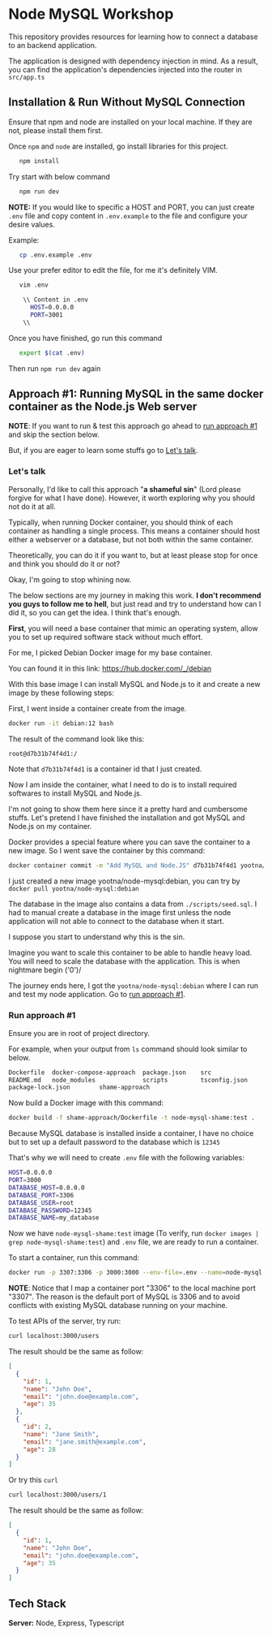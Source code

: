 
# Node MySQL Workshop

This repository provides resources for learning how to connect a database to an backend application.

The application is designed with dependency injection in mind. As a result, you can find the application's dependencies injected into the router in `src/app.ts`




## Installation & Run Without MySQL Connection

Ensure that npm and node are installed on your local machine. If they are not, please install them first.


Once `npm` and `node` are installed, go install libraries for this project.

```bash
   npm install
```

Try start with below command

```bash
   npm run dev
```

**NOTE:** If you would like to specific a HOST and PORT, you can just create `.env` file and copy content in `.env.example` to the file and configure your desire values.

Example:

```bash
   cp .env.example .env
```

Use your prefer editor to edit the file, for me it's definitely VIM.

```bash
   vim .env

    \\ Content in .env 
      HOST=0.0.0.0
      PORT=3001
    \\
```

Once you have finished, go run this command
```bash
   export $(cat .env)
```

Then run `npm run dev` again
## Approach #1: Running MySQL in the same docker container as the Node.js Web server

**NOTE**: If you want to run & test this approach go ahead to [run approach #1](https://github.com/tonkitcstu/node-mysql-workshop#run-approach-1) and skip the section below. 

But, if you are eager to learn some stuffs go to [Let's talk](https://github.com/tonkitcstu/node-mysql-workshop#lets-talk).

### Let's talk

Personally, I'd like to call this approach "**a shameful sin**" (Lord please forgive for what I have done). However, it worth exploring why you should not do it at all.

Typically, when running Docker container, you should think of each container as handling a single process. This means a container should host either a webserver or a database, but not both within the same container.

Theoretically, you can do it if you want to, but at least please stop for once and think you should do it or not?

Okay, I'm going to stop whining now. 

The below sections are my journey in making this work. **I don't recommend you guys to follow me to hell**, but just read and try to understand how can I did it, so you can get the idea. I think that's enough.

**First**, you will need a base container that mimic an operating system, allow you to set up required software stack without much effort.

For me, I picked Debian Docker image for my base container.

You can found it in this link: https://hub.docker.com/_/debian

With this base image I can install MySQL and Node.js to it and create a new image by these following steps:

First, I went inside a container create from the image.

```bash
docker run -it debian:12 bash
```

The result of the command look like this:
```bash
root@d7b31b74f4d1:/
```

Note that `d7b31b74f4d1` is a container id that I just created.

Now I am inside the container, what I need to do is to install required 
softwares to install MySQL and Node.js. 

I'm not going to show them here since it a pretty hard and cumbersome stuffs.
Let's pretend I have finished the installation and got MySQL and Node.js on my container.

Docker provides a special feature where you can save the container to a new image.
So I went save the container by this command:

```bash
docker container commit -m "Add MySQL and Node.JS" d7b31b74f4d1 yootna/node-mysql:debian
```

I just created a new image yootna/node-mysql:debian, you can try by `docker pull yootna/node-mysql:debian`

The database in the image also contains a data from `./scripts/seed.sql`. I had to 
manual create a database in the image first unless the node application will not able to connect to the database when it start. 

I suppose you start to understand why this is the sin. 

Imagine you want to scale this container to be able to handle heavy load. You will need to scale the database with the application. This is when nightmare begin ('0')/

The journey ends here, I got the `yootna/node-mysql:debian` where I can run and test my node application. Go to [run approach #1](https://github.com/tonkitcstu/node-mysql-workshop#run-approach-1).


### Run approach #1

Ensure you are in root of project directory.

For example, when your output from `ls` command should look similar to below.

```bash
Dockerfile  docker-compose-approach  package.json    src
README.md   node_modules             scripts         tsconfig.json
package-lock.json        shame-approach
```

Now build a Docker image with this command:

```bash
docker build -f shame-approach/Dockerfile -t node-mysql-shame:test .
```

Because MySQL database is installed inside a container, I have no choice but to set up a default password to the database which is `12345`


That's why we will need to create `.env` file with the following variables:
```bash
HOST=0.0.0.0
PORT=3000
DATABASE_HOST=0.0.0.0
DATABASE_PORT=3306 
DATABASE_USER=root
DATABASE_PASSWORD=12345
DATABASE_NAME=my_database
```

Now we have `node-mysql-shame:test` image (To verify, run `docker images | grep node-mysql-shame:test`) and `.env` file, we are ready to run a container.

To start a container, run this command:

```bash
docker run -p 3307:3306 -p 3000:3000 --env-file=.env --name=node-mysql  node-mysql-shame:test
```

**NOTE**: Notice that I map a container port "3306" to the local machine port "3307". The reason is the default port of MySQL is 3306 and to avoid conflicts with existing MySQL database running on your machine.

To test APIs of the server, try run:

```bash
curl localhost:3000/users
```

The result should be the same as follow:
```json
[
  {
    "id": 1,
    "name": "John Doe",
    "email": "john.doe@example.com",
    "age": 35
  },
  {
    "id": 2,
    "name": "Jane Smith",
    "email": "jane.smith@example.com",
    "age": 28
  }
]
```

Or try this `curl`

```bash
curl localhost:3000/users/1
```

The result should be the same as follow:
```json
[
  {
    "id": 1,
    "name": "John Doe",
    "email": "john.doe@example.com",
    "age": 35
  }
]
```

## Tech Stack

**Server:** Node, Express, Typescript


